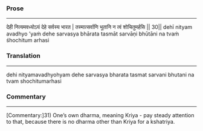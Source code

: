 ### Prose 
 --- 
देही नित्यमवध्योऽयं देहे सर्वस्य भारत |
तस्मात्सर्वाणि भूतानि न त्वं शोचितुमर्हसि || 30||
dehī nityam avadhyo ’yaṁ dehe sarvasya bhārata
tasmāt sarvāṇi bhūtāni na tvaṁ śhochitum arhasi

### Translation 
 --- 
dehi nityamavadhyohyam dehe sarvasya bharata tasmat sarvani bhutani na tvam shochitumarhasi

### Commentary 
 --- 
[Commentary:]31) One’s own dharma, meaning Kriya - pay steady attention to that, because there is no dharma other than Kriya for a kshatriya.